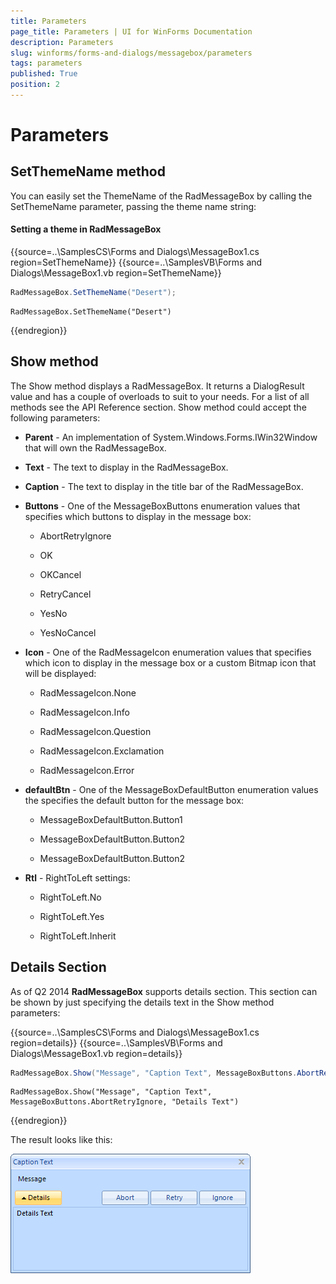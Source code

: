 ```yaml
---
title: Parameters
page_title: Parameters | UI for WinForms Documentation
description: Parameters
slug: winforms/forms-and-dialogs/messagebox/parameters
tags: parameters
published: True
position: 2
---
```


# Parameters

 
## SetThemeName method

You can easily set the ThemeName of the RadMessageBox by calling the SetThemeName parameter, passing the theme name string:

#### Setting a theme in RadMessageBox 

{{source=..\SamplesCS\Forms and Dialogs\MessageBox1.cs region=SetThemeName}} 
{{source=..\SamplesVB\Forms and Dialogs\MessageBox1.vb region=SetThemeName}} 

````C#
RadMessageBox.SetThemeName("Desert");

````
````VB.NET
RadMessageBox.SetThemeName("Desert")

````

{{endregion}} 


## Show method

The Show method displays a RadMessageBox. It returns a DialogResult value and has a couple of overloads to suit to your needs. For a list of all methods see the API Reference section. Show method could accept the following parameters:

* __Parent__ - An implementation of System.Windows.Forms.IWin32Window that will own the RadMessageBox.
            

* __Text__ - The text to display in the RadMessageBox.
            

* __Caption__ - The text to display in the title bar of the RadMessageBox.
            

* __Buttons__ - One of the MessageBoxButtons enumeration values that specifies which buttons to display in the message box:
            

	* AbortRetryIgnore

	* OK

	* OKCancel

	* RetryCancel

	* YesNo

	* YesNoCancel

* __Icon__ - One of the RadMessageIcon enumeration values that specifies which icon to display in the message box or a custom Bitmap icon that will be displayed:
            

	* RadMessageIcon.None

	* RadMessageIcon.Info

	* RadMessageIcon.Question

	* RadMessageIcon.Exclamation

	* RadMessageIcon.Error

* __defaultBtn__ - One of the MessageBoxDefaultButton enumeration values the specifies the default button for the message box:            

	* MessageBoxDefaultButton.Button1

	* MessageBoxDefaultButton.Button2

	* MessageBoxDefaultButton.Button2

* __Rtl__ - RightToLeft settings:
            

	* RightToLeft.No

	* RightToLeft.Yes

	* RightToLeft.Inherit

## Details Section

As of Q2 2014 __RadMessageBox__ supports details section. This section can be shown by just specifying the details text in the  Show method parameters:
  
{{source=..\SamplesCS\Forms and Dialogs\MessageBox1.cs region=details}} 
{{source=..\SamplesVB\Forms and Dialogs\MessageBox1.vb region=details}} 

````C#
RadMessageBox.Show("Message", "Caption Text", MessageBoxButtons.AbortRetryIgnore, "Details Text");

````
````VB.NET
RadMessageBox.Show("Message", "Caption Text", MessageBoxButtons.AbortRetryIgnore, "Details Text")

````

{{endregion}} 
 

The result looks like this:
        
![forms-and-dialogs-messagebox-parameters 001](images/forms-and-dialogs-messagebox-parameters001.png)
